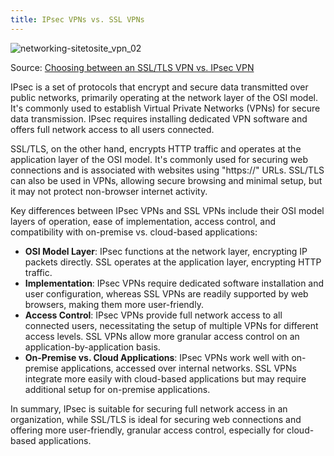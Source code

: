 ```yaml
---
title: IPsec VPNs vs. SSL VPNs
---
```


![networking-sitetosite_vpn_02](/img/aws/networking/fundamental/networking-sitetosite_vpn_02.png)

Source: [Choosing between an SSL/TLS VPN vs. IPsec VPN](https://www.techtarget.com/searchsecurity/feature/Tunnel-vision-Choosing-a-VPN-SSL-VPN-vs-IPSec-VPN)

IPsec is a set of protocols that encrypt and secure data transmitted over public networks, primarily operating at the network layer of the OSI model. It's commonly used to establish Virtual Private Networks (VPNs) for secure data transmission. IPsec requires installing dedicated VPN software and offers full network access to all users connected.

SSL/TLS, on the other hand, encrypts HTTP traffic and operates at the application layer of the OSI model. It's commonly used for securing web connections and is associated with websites using "https://" URLs. SSL/TLS can also be used in VPNs, allowing secure browsing and minimal setup, but it may not protect non-browser internet activity.

Key differences between IPsec VPNs and SSL VPNs include their OSI model layers of operation, ease of implementation, access control, and compatibility with on-premise vs. cloud-based applications:

- **OSI Model Layer**: IPsec functions at the network layer, encrypting IP packets directly. SSL operates at the application layer, encrypting HTTP traffic.
- **Implementation**: IPsec VPNs require dedicated software installation and user configuration, whereas SSL VPNs are readily supported by web browsers, making them more user-friendly.
- **Access Control**: IPsec VPNs provide full network access to all connected users, necessitating the setup of multiple VPNs for different access levels. SSL VPNs allow more granular access control on an application-by-application basis.
- **On-Premise vs. Cloud Applications**: IPsec VPNs work well with on-premise applications, accessed over internal networks. SSL VPNs integrate more easily with cloud-based applications but may require additional setup for on-premise applications.

In summary, IPsec is suitable for securing full network access in an organization, while SSL/TLS is ideal for securing web connections and offering more user-friendly, granular access control, especially for cloud-based applications.